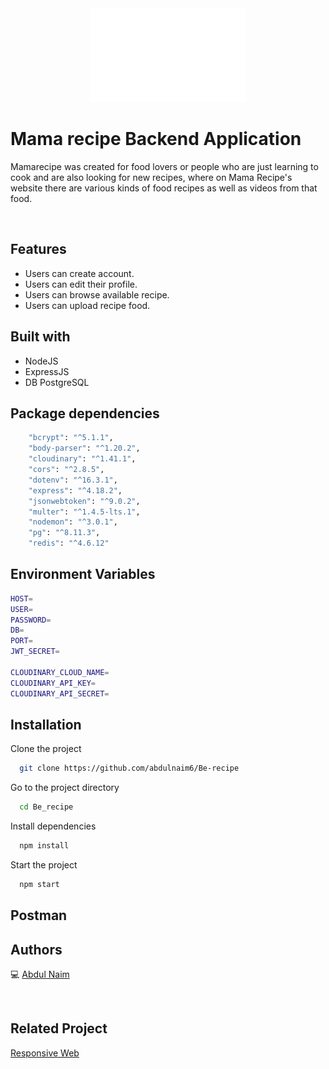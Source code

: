 <div align="center">
 <img height="150" width="250" src="public\barbecue 1 (1).png"  />
</div>

# Mama recipe Backend Application

Mamarecipe was created for food lovers or people who are just learning to cook and are also looking for new recipes, where on Mama Recipe's website there are various kinds of food recipes as well as videos from that food.

<br />

## Features

- Users can create account.
- Users can edit their profile.
- Users can browse available recipe.
- Users can upload recipe food.

## Built with

- NodeJS
- ExpressJS
- DB PostgreSQL

## Package dependencies

```bash
    "bcrypt": "^5.1.1",
    "body-parser": "^1.20.2",
    "cloudinary": "^1.41.1",
    "cors": "^2.8.5",
    "dotenv": "^16.3.1",
    "express": "^4.18.2",
    "jsonwebtoken": "^9.0.2",
    "multer": "^1.4.5-lts.1",
    "nodemon": "^3.0.1",
    "pg": "^8.11.3",
    "redis": "^4.6.12"
```

## Environment Variables

```bash
HOST=
USER=
PASSWORD=
DB=
PORT=
JWT_SECRET=

CLOUDINARY_CLOUD_NAME=
CLOUDINARY_API_KEY=
CLOUDINARY_API_SECRET=
```

## Installation

Clone the project

```bash
  git clone https://github.com/abdulnaim6/Be-recipe
```

Go to the project directory

```bash
  cd Be_recipe
```

Install dependencies

```bash
  npm install
```

Start the project

```bash
  npm start
```

## Postman

## Authors

💻 [Abdul Naim](https://github.com/abdulnaim6)

<br />

## Related Project
[Responsive Web](https://github.com/abdulnaim6/Responsive_web)
